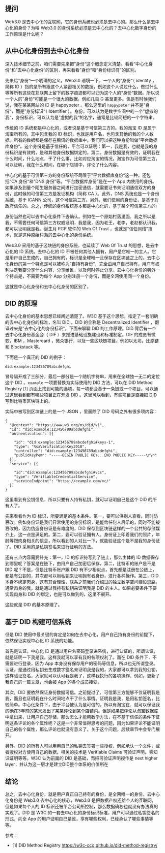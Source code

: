 ## 提问

Web3.0 是去中心化的互联网，它的身份系统也必须是去中心的。那么什么是去中心化的身份？为啥 Web3.0 的身份系统必须是去中心化的？去中心化数字身份的工作原理是什么呢？

## 从中心化身份到去中心化身份

深入技术细节之前，咱们需要先来把”身份“这个概念定义清楚。看看“中心化身份”和”去中心化身份“的区别，再来看看”身份“和“身份标识符”的区别。

先来给”身份“一个明确的定义。Web3.0 语境一下，一个人的”身份“（ identity ，简称 ID ）指的是所有跟这个人紧密相关的数据，例如这个人说过什么，做过什么等等所有这些在互联网上留下的数字痕迹都可以归为这个人的”身份“数据。所以说一个人的”身份“可能是一个很大的数据，例如几百 G 甚至更多。但是有时候我们说，我在某某网站的 ID 是 happypeter 。那么这里的 `happypeter` 并不是”身份“，而是”身份标识“（ Identifier ）。身份，可以认为是数字空间中的一个“虚拟的我”，身份标识，可以认为是”虚拟的我“的名字，通常是比较简短的一个字符串。

传统的 ID 系统都是中心化的，或者说是基于可信第三方的。我的淘宝 ID 是属于淘宝所有的，其中包含我的 ID 标识，也就是用户名，也包含其他的我的个人数据。所有的数据都是保存在腾讯的数据库中，我们可以把这种身份叫做”平台数据库身份“。这个身份是基于信任的，平台可以证明：第一，我是我，也就是我的身份标识是有效的，是和其他身份数据绑定的，第二，身份数据是有效的，证明我在什么时间，什么地点，干了什么事，比如对应淘宝的情况，淘宝作为可信第三方，可以证明，我在什么时间，在哪个店铺中，评论了什么内容。

中心化的基于可信第三方的身份系统不局限于”平台数据库身份“这一种，还包括”CA 身份“和"DNS 身份”等。“平台数据库身份”是在一个 App 内使用的身份。如果涉及到量个陌生服务器之间进行加密通信，就需要证书来证明通信双方的身份，这时候的可信第三方是发证机构（简称 CA ）。此外，DNS 系统也是一个身份系统，基于 ICANN 公司，这个可信第三方。另外，我们使用的身份证，是基于对政府信任的。总之，传统的身份系统基本都是中心化的，基于某个可信第三方的。

身份当然也可以去中心化条件下去确认。例如在一个原始村落里面，我之所以是我，不需要任何可信第三方权威证明，我是我，因为老王，老李，老赵都认识我，都可以证明我是我。诞生月 PGP 软件的 Web Of Trust ，也就是“信任网络”技术，就是这种原始村落的去中心化的身份系统。

Web3.0 采用的基于区块链的身份系统，也延续了 Web Of Trust 的思想，是去中心化的 ID 系统。去中心化的 ID 不被任何其他人拥有，用户是它唯一的主人。它是用户自己生成的，自己拥有的，标识是全球唯一且保存在区块链之上的。去中心化身份的第一个特点是可以被称为”自持有身份“，完全由用户自己持有，用户有权利决定我要分享什么内容，分享给谁，以及何时停止分享。去中心化身份的另外一个特点是，不需要为每个 App 分别注册一个身份，而是全网使用同一个身份。

这就是中心化身份和去中心化身份的区别了。

## DID 的原理

去中心化身份的基本思想已经阐述清楚了。W3C 基于这个思想，指定了一套明确的去中心化身份的标准，名叫 DID 。DID 的全称是 Decentralized Identifier ，翻译过来是”去中心化的身份标识“。下面来聊聊 DID 的工作原理。DID 背后有一个去中心化身份基金会（ DIF ）来推进基础设施建设和标准制定。DIF 的成员有微软，IBM ，Mastercard ，微众银行，以及一些区块链项目，例如以太坊，比原链和 Blockstack 等。

下面是一个真正的 DID 的例子：

```
did:example:123456789abcdefghi
```

冒号隔开成了三部分，最后一部分是一个随机字符串，用来在全球独一无二的定位这个 DID 。`example` 一项要替换为实际使用的 DID 方法，可以在 DID Method Registry [1] 页面上找到可能的选项，每一项都会基于一条链或一个项目，可以通过这里看到都有哪些项目正在开发 DID 。这里可以看到，有些项目是直接把 DID 写到比特币区块链上的。


实际中被写到区块链上的是一个 JSON ，里面除了 DID 号码之外有很多项内容：

```
{
  "@context": "https://www.w3.org/ns/did/v1",
  "id": "did:example:123456789abcdefghi",
  "authentication": [{
    
    "id": "did:example:123456789abcdefghi#keys-1",
    "type": "RsaVerificationKey2018",
    "controller": "did:example:123456789abcdefghi",
    "publicKeyPem": "-----BEGIN PUBLIC KEY...END PUBLIC KEY-----\r\n"
  }],
  "service": [{
    
    "id":"did:example:123456789abcdefghi#vcs",
    "type": "VerifiableCredentialService",
    "serviceEndpoint": "https://example.com/vc/"
  }]
}
```

这里看到有公钥信息，所以只要有人持有私钥，就可以证明自己是这个 DID 的所有人了。

先来看看作为 ID 标识，所要满足的基本条件。第一，要可以供别人查看，同时防篡改。例如身份证是我们日常使用的身份标识，是能给任何人展示的，同时不能被篡改的，因为伪造身份证是有难度的，DID 保存到区块链这样的一个公共的存储媒介上，这一点是满足的。第二，要可以验证拥有人。身份证上印着我们的照片，年龄等跟肉身相关的信息，所以看到的人对比一下，就能验证这个是不是我的身份证了。DID 采用的是私钥签名来进行证明的方法。

还有三点内容需要补充：第一，ID 的标识符写到了链上，那么主体的 ID 数据保存到哪里呢？答案是在链下，由用户自己加密后保存。第二，比特币的账户是不是 DID 呢？不是，但是比特币账户跟 DID 有不少相似点，首先都是注册在公链上，都是有公钥的，其次都可以用私钥来证明拥有者身份，进行各种操作。第三，DID 本身不绑定肉身，这有其合理性，联系之前我们介绍过的独立数字空间建设思路。通常肉身的我，就是通过我持有私钥来证明我是 DID 的主人。如果必要条件下要实现肉身和 DID 的绑定，也是可以做到的，这里不展开。

这些就是 DID 的基本原理了。

## 基于 DID 构建可信系统

但是 DID 使用中最关键的肯定是如何在去中心化，用户自己持有身份的前提下，依然保证实现中心化 ID 系统的功能。

首先是认证。中心化 ID 是通过用户名密码登录进系统，进行认证的，所谓认证，就是证明一下我是我。这样我就可以享有我的各项权利了。而在 DID 条件下，不需要进行登录，因为 App 本身没有保存用户的密码等信息，所以也无所谓登录。认证，是通过用私钥去生成数字签名来证明我是我的，大家都可以拿到我的公钥，这样验证签名，大家就可以认可我是我了，这样我执行的各项操作，例如，更新了我自己的一篇文章，也会被 App 的各个成员接受。

其次，DID 要依然保证身份数据可信。之前提过了，可信第三方能够不仅证明我是我，而且也证明我在什么时间地点干了什么事情。证明我是我，是用私钥签名，比较简单。中心化条件下，由于平台被认为是可信的，所以有淘宝在，就可以保证我的确在3年前的某天发出了某某评论到某个店铺内。但是如果把评论从淘宝数据库中拿出来，让用户自己存储，那么怎么才能用数学方法，在不基于信任的条件下证明这条评论的各个属性呢？这是一个非常值得思考的问题，因为如果评论不能证明自己的各个属性，那么评论也就没有意义了。关于这个问题，后续章节中会专门展开。

另外，DID 的所有人可以用用自己的私钥去签署一些授权，例如承认一个文件，或者授权对方使用自己的数据，相关的技术是 Verifiable Claims 可验证声明，零知识证明等等。W3C 认为前面的 DID 是基础，而把可验证声明视作是 next higher layer，并认为这一层才是建立DID整个体系的价值所在

## 结论

总之，去中心化身份，就是用户真正自己持有的身份，是全网唯一的身份。去中心化身份是 Web3.0 去中心化的核心，Web3.0 是把数据产权还给个人的互联网，但是如果每个人的 ID 标识还被平台公司所控制，那么数据确权也就没有办法真的实现了。DID 是 W3C 的一套去中心化的身份标识标准，用户可以通过私钥签名的形式，向全 App 的用户证明自己是谁，享有哪些权利，已经承认了哪些事情等等。

参考：

- [1] DID Method Registry https://w3c-ccg.github.io/did-method-registry/
